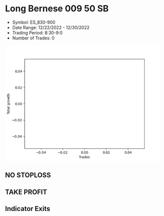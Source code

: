# Long Bernese 009 50 SB 
- Symbol: ES_830-900
- Date Range: 12/22/2022 - 12/30/2022
- Trading Period: 8:30-9:0
- Number of Trades: 0

![Plot](LongBernese00950SBES_830-900.png)
## NO STOPLOSS














## TAKE PROFIT











## Indicator Exits

